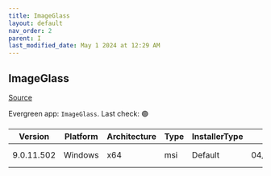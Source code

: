 ```yaml
---
title: ImageGlass
layout: default
nav_order: 2
parent: I
last_modified_date: May 1 2024 at 12:29 AM
---
```


## ImageGlass

[Source](https://imageglass.org/)

Evergreen app: `ImageGlass`. Last check: 🟢

| Version    | Platform | Architecture | Type | InstallerType | Date       | Size     | URI                                                                                                                                                                                                |
| ---------- | -------- | ------------ | ---- | ------------- | ---------- | -------- | -------------------------------------------------------------------------------------------------------------------------------------------------------------------------------------------------- |
| 9.0.11.502 | Windows  | x64          | msi  | Default       | 04/30/2024 | 30504448 | [https://github.com/d2phap/ImageGlass/releases/download/9.0.11.502/ImageGlass_9.0.11.502_x64.msi](https://github.com/d2phap/ImageGlass/releases/download/9.0.11.502/ImageGlass_9.0.11.502_x64.msi) |

